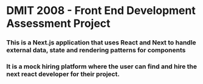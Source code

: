 # DMIT 2008 - Front End Development Assessment Project
### This is a Next.js application that uses React and Next to handle external data, state and rendering patterns for components
### It is a mock hiring platform where the user can find and hire the next react developer for their project.
